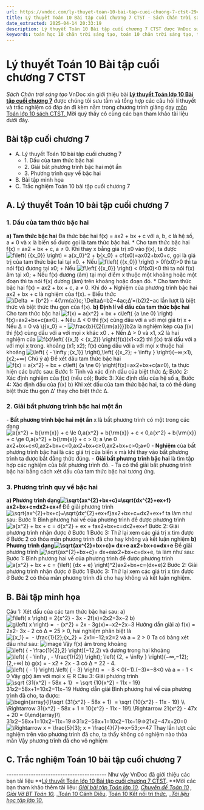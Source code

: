 ```yaml
---
url: https://vndoc.com/ly-thuyet-toan-10-bai-tap-cuoi-chuong-7-ctst-294181
title: Lý thuyết Toán 10 Bài tập cuối chương 7 CTST - Sách Chân trời sáng tạo - VnDoc.com
date_extracted: 2025-04-14 20:33:19
description: Lý thuyết Toán 10 Bài tập cuối chương 7 CTST được VnDoc sưu tầm và giới thiệu  để tham khảo chuẩn bị cho bài giảng học kì mới sắp tới đây của mình.
keywords: toán học 10 chân trời sáng tạo, toán 10 chân trời sáng tạo, toán 10, lý thuyết toán 10 chân trời sáng tạo, lý thuyết toán học 10 CTST, Toán lớp 10, ôn tập lý thuyết toán lớp 10, lý thuyết môn toán 10, lý thuyết toán 10 CTST, Lý thuyết môn toán 10 Bài tập cuối chương 7, Bài tập cuối chương 7, trắc nghiệm toán 10 CTST, Lý thuyết toán 10 Bài tập cuối chương 7 CTST, trắc nghiệm Bài tập cuối chương 7
---
```


# Lý thuyết Toán 10 Bài tập cuối chương 7 CTST
_Sách Chân trời sáng tạo_
VnDoc xin giới thiệu bài **[Lý thuyết Toán lớp 10 Bài tập cuối chương 7](<https://vndoc.com/ly-thuyet-toan-10-bai-tap-cuoi-chuong-7-ctst-294181>)** được chúng tôi sưu tầm và tổng hợp các câu hỏi lí thuyết và trắc nghiệm có đáp án đi kèm nằm trong chương trình giảng dạy [môn Toán lớp 10 sách CTST. ](<https://vndoc.com/toan-10-chan-troi-sang-tao-tap1>)Mời quý thầy cô cùng các bạn tham khảo tài liệu dưới đây.
## Bài tập cuối chương 7
  * A. Lý thuyết Toán 10 bài tập cuối chương 7
    * 1\. Dấu của tam thức bậc hai
    * 2\. Giải bất phương trình bậc hai một ẩn
    * 3\. Phương trình quy về bậc hai
  * B. Bài tập minh họa
  * C. Trắc nghiệm Toán 10 bài tập cuối chương 7

## A. Lý thuyết Toán 10 bài tập cuối chương 7
### 1\. Dấu của tam thức bậc hai
**a\) Tam thức bậc hai**
Đa thức bậc hai f\(x\) = ax2 \+ bx + c với a, b, c là hệ số, a ≠ 0 và x là biến số được gọi là tam thức bậc hai. 
\* Cho tam thức bậc hai f\(x\) = ax2 \+ bx + c, a ≠ 0. Khi thay x bằng giá trị x0 vào ƒ\(x\), ta được ![f\\left\( {{x_0}} \\right\) = a{x_0}^2 + b{x_0} + c](https://i.vdoc.vn/data/image/blank.png)f\(x0\)=ax02+bx0+c, gọi là giá trị của tam thức bậc lai tại x0.
\+ Nếu ![f\\left\( {{x_0}} \\right\) > 0](https://i.vdoc.vn/data/image/blank.png)f\(x0\)>0 thì ta nói f\(x\) đương tại x0;
\+ Nếu ![f\\left\( {{x_0}} \\right\) < 0](https://i.vdoc.vn/data/image/blank.png)f\(x0\)<0 thì ta nói f\(x\) âm tại x0;
\+ Nếu f\(x\) đương \(âm\) tại mọi điểm x thuộc một khoảng hoặc một đoạn thì ta nói f\{x\) dương \(âm\) trên khoảng hoặc đoạn đó.
\* Cho tam thức bậc hai f\(x\) = ax2 \+ bx + c, a ≠ 0. Khi đó
\+ Nghiệm của phương trình bậc hai ax2 \+ bx + c là nghiệm của f\(x\).
\+ Biểu thức ![\\Delta  = {b^2} - 4{\\rm{a}}c;  \\Delta ](https://i.vdoc.vn/data/image/blank.png)Δ=b2−4ac;Δ′=\(b2\)2−ac lần lượt là biệt thức và biệt thức thu gọn của f\(x\).
**b\) Định lí về dấu của tam thức bậc hai**
Cho tam thức bậc hai ![f\(x\) = a{x^2} + bx + c\\left\( {a \\ne 0} \\right\)](https://i.vdoc.vn/data/image/blank.png)f\(x\)=ax2+bx+c\(a≠0\).
\+ Nếu Δ < 0 thì ƒ\(x\) cùng dấu với a với mọi giá trị x
\+ Nếu Δ = 0 và \\\(\{x\_0\} = - ![\\frac{b}{{2{\\rm{a}}}}](https://i.vdoc.vn/data/image/blank.png)b2a là nghiệm kép của ƒ\(x\) thì ƒ\(x\) cùng dấu với a với mọi x khác x0 .
\+ Nến Δ > 0 và x1, x2 là hai nghiệm của ![f\(x\)\\left\( {{x_1} < {x_2}} \\right\)](https://i.vdoc.vn/data/image/blank.png)f\(x\)\(x1<x2\) thì ƒ\(x\) trái dấu với a với mọi x trong.
khoảng \(x1; x2\); f\(x\) cùng dấu với a với mọi x thuộc hai khoảng ![\\left\( { - \\infty ;{x_1}} \\right\),\\left\( {{x_2}; + \\infty } \\right\)](https://i.vdoc.vn/data/image/blank.png)\(−∞;x1\),\(x2;+∞\)
Chú ý
a\) Để xét dâu tam thức bậc hai ![f\(x\) = a{x^2} + bx + c\\left\( {a \\ne 0} \\right\)](https://i.vdoc.vn/data/image/blank.png)f\(x\)=ax2+bx+c\(a≠0\), ta thực hiện các bước sau:
Bước 1: Tỉnh và xác định dấu của biệt thức Δ;
Bước 2: Xác định nghiệm của ƒ\(x\) \(nếu có\);
Bước 3: Xác định dấu của hệ số a,
Bước 4: Xác định dấu của ƒ\(x\)
b\) Khi xét dấu của tam thức bậc hai, ta có thể dùng biệt thức thu gọn Δ' thay cho biệt thức Δ.
### 2\. Giải bất phương trình bậc hai một ẩn
\- **Bất phương trình bậc hai một ẩn** x là bất phương trình có một trong các dạng ![a{x^2} + b{\\rm{x}} + c \\le 0,a{x^2} + b{\\rm{x}} + c < 0,a{x^2} + b{\\rm{x}} + c \\ge 0,a{x^2} + b{\\rm{x}} + c > 0; a \\ne 0](https://i.vdoc.vn/data/image/blank.png)ax2+bx+c≤0,ax2+bx+c<0,ax2+bx+c≥0,ax2+bx+c>0;a≠0
\- **Nghiệm** của bất phương trình bậc hai là các giá trị của biến x mà khi thay vào bất phương trình ta được bắt đẳng thức đúng.
\- **Giải bất phương trình bậc hai** là tìm tập hợp các nghiệm của bất phương trình đó.
\- Ta có thể giải bất phương trình bậc hai bằng cách xét dấu của tam thức bậc hai tương ứng.
### 3\. Phương trình quy về bậc hai
**a\) Phương trình dạng![\\sqrt{ax^{2}+bx+c}=\\sqrt{dx^{2}+ex+f}](https://i.vdoc.vn/data/image/blank.png) ax2+bx+c=dx2+ex+f**
Để giải phương trình ![\\sqrt{ax^{2}+bx+c}=\\sqrt{dx^{2}+ex+f}](https://i.vdoc.vn/data/image/blank.png)ax2+bx+c=dx2+ex+f ta làm như sau:
Bước 1: Bình phương hai vế của phương trình để được phương trình![a{x^2} + bx + c = d{x^2} + ex + f](https://i.vdoc.vn/data/image/blank.png)ax2+bx+c=dx2+ex+f
Bước 2: Giải phương trình nhận được ở Bước 1
Bước 3: Thử lại xem các giá trị x tìm được ở Bước 2 có thỏa mãn phương trình đã cho hay không và kết luận nghiệm
**b\) Phương trình dạng![\\sqrt{ax^{2}+bx+c}= dx+e](https://i.vdoc.vn/data/image/blank.png) ax2+bx+c=dx+e**
Để giải phương trình ![\\sqrt{ax^{2}+bx+c}= dx+e](https://i.vdoc.vn/data/image/blank.png)ax2+bx+c=dx+e, ta làm như sau:
Bước 1: Bình phương hai vế của phương trình để được phương trình ![a{x^2} + bx + c = {\\left\( {dx + e} \\right\)^2}](https://i.vdoc.vn/data/image/blank.png)ax2+bx+c=\(dx+e\)2
Bước 2: Giải phương trình nhận được ở Bước 1
Bước 3: Thử lại xem các giá trị x tìm được ở Bước 2 có thỏa mãn phương trình đã cho hay không và kết luận nghiệm.
## B. Bài tập minh họa
Câu 1: Xét dấu của các tam thức bậc hai sau:
a\) ![f\\left\( x \\right\) = 2{x^2} - 3x - 2](https://i.vdoc.vn/data/image/blank.png)f\(x\)=2x2−3x−2
b\) ![g\\left\( x \\right\) =  - {x^2} + 2x - 3](https://i.vdoc.vn/data/image/blank.png)g\(x\)=−x2+2x−3
Hướng dẫn giải
a\) f\(x\) = 2x2\- 3x - 2 có Δ = 25 > 0, hai nghiệm phân biệt là ![{x_1} =  - \\frac{1}{2};{x_2} = 2](https://i.vdoc.vn/data/image/blank.png)x1=−12;x2=2
và a = 2 > 0
Ta có bảng xét dấu như sau:
![image](https://i.vdoc.vn/data/image/2023/04/13/bai-tap-minh-hoa-1-41.jpg)
Vậy f\(x\) âm trong khoảng ![\\left\( { - \\frac{1}{2},2} \\right\)](https://i.vdoc.vn/data/image/blank.png)\(−12,2\) và dương trong hai khoảng
![\\left\( { - \\infty , - \\frac{1}{2}} \\right\); \\left\( {2, + \\infty } \\right\)](https://i.vdoc.vn/data/image/blank.png)\(−∞,−12\);\(2,+∞\)
b\) g\(x\) = - x2 \+ 2x - 3 có Δ = 22 \- 4.![\\left\( { - 1} \\right\).\\left\( { - 3} \\right\) =  - 8 < 0](https://i.vdoc.vn/data/image/blank.png)\(−1\).\(−3\)=−8<0 và a = - 1 < 0
Vậy g\(x\) âm với mọi x ∈ R
Câu 3: Giải phương trình ![\\sqrt {31{x^2} - 58x + 1}  = \\sqrt {10{x^2} - 11x - 19}](https://i.vdoc.vn/data/image/blank.png)31x2−58x+1=10x2−11x−19
Hướng dẫn giải
Bình phương hai vế của phương trình đã cho, ta được:
![\\begin{array}{l}\\sqrt {31{x^2} - 58x + 1}  = \\sqrt {10{x^2} - 11x - 19} \\\\ \\Rightarrow 31{x^2} - 58x + 1 = 10{x^2} - 11x - 19\\\\ \\Rightarrow 21{x^2} - 47x + 20 = 0\\end{array}\\\\](https://i.vdoc.vn/data/image/blank.png)31x2−58x+1=10x2−11x−19⇒31x2−58x+1=10x2−11x−19⇒21x2−47x+20=0
![\\Rightarrow x = \\frac{5}{3}; x = \\frac{4}{7}](https://i.vdoc.vn/data/image/blank.png)⇒x=53;x=47
Thay lần lượt các nghiệm trên vào phương trình đã cho, ta thấy không có nghiệm nào thỏa mãn
Vậy phương trình đã cho vô nghiệm
## C. Trắc nghiệm Toán 10 bài tập cuối chương 7
\-----------------------------------------
Như vậy VnDoc đã giới thiệu các bạn tài liệu **[Lý thuyết Toán lớp 10 Bài tập cuối chương 7 CTST](<https://vndoc.com/ly-thuyet-toan-10-bai-tap-cuoi-chuong-7-ctst-294181>). **Mời các bạn tham khảo thêm tài liệu: _[Giải bài tập Toán lớp 10](<https://vndoc.com/giai-toan-lop10>),_ _[Chuyên đề Toán 10](<https://vndoc.com/chuyen-de-toan10>)_ _,_ _[Giải Vở BT Toán 10](<https://vndoc.com/giai-vo-bt-toan10>),_ _[Toán 10 Cánh Diều](<https://vndoc.com/toan-10-canh-dieu-tap1>), [Toán 10 Kết nối tri thức,](<https://vndoc.com/toan-10-ket-noi-tri-thuc-tap1>) __[Tài liệu học tập lớp 10.](<https://vndoc.com/tai-lieu-hoc-tap-lop10>)_
